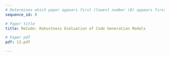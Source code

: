 ```yaml
---
# Determines which paper appears first (lowest number (0) appears first)
sequence_id: 8

# Paper title
title: ReCode: Robustness Evaluation of Code Generation Models

# Paper pdf
pdf: 13.pdf

---
```

